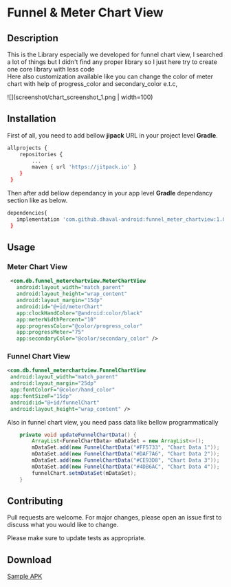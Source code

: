 # Funnel & Meter Chart View

## Description
This is the Library especially we developed for funnel chart view, I searched a lot of things but I didn't find any proper library so I just here try to create one core library with less code   
Here also customization available like you can change the color of meter chart with help of progress_color and secondary_color e.t.c,

![](screenshot/chart_screenshot_1.png | width=100)

## Installation

First of all, you need to add bellow **jipack** URL in your project level **Gradle**.

```bash
allprojects {
	repositories {
		...
		maven { url 'https://jitpack.io' }
	}
 }
```
Then after add bellow dependancy in your app level  **Gradle** dependancy section like as below.

```bash
dependencies{
   implementation 'com.github.dhaval-android:funnel_meter_chartview:1.0.0'	;
 }
```

## Usage
### Meter Chart View

```xml
 <com.db.funnel_meterchartview.MeterChartView
   android:layout_width="match_parent"
   android:layout_height="wrap_content"
   android:layout_margin="15dp"
   android:id="@+id/meterChart"
   app:clockHandColor="@android:color/black"
   app:meterWidthPercent="10"
   app:progressColor="@color/progress_color"
   app:progressMeter="75"
   app:secondaryColor="@color/secondary_color" />

```
### Funnel Chart View
```xml
<com.db.funnel_meterchartview.FunnelChartView
 android:layout_width="match_parent"
 android:layout_margin="25dp"
 app:fontColorF="@color/hand_color"
 app:fontSizeF="15dp"
 android:id="@+id/funnelChart"
 android:layout_height="wrap_content" />

```
Also in funnel chart view, you need pass data like bellow programmatically

```java
    private void updateFunnelChartData() {
        ArrayList<FunnelChartData> mDataSet = new ArrayList<>();
        mDataSet.add(new FunnelChartData("#FF5733", "Chart Data 1"));
        mDataSet.add(new FunnelChartData("#DAF7A6", "Chart Data 2"));
        mDataSet.add(new FunnelChartData("#CE93D8", "Chart Data 3"));
        mDataSet.add(new FunnelChartData("#4DB6AC", "Chart Data 4"));
        funnelChart.setmDataSet(mDataSet);
    }

```
 

## Contributing
Pull requests are welcome. For major changes, please open an issue first to discuss what you would like to change.

Please make sure to update tests as appropriate.

## Download
[Sample APK](https://github.com/dhaval-android/funnel_meter_chartview/raw/master/funnel_meter_sample.apk)
